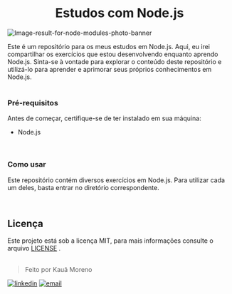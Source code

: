 <h1 align="center">Estudos com Node.js</h1>


![Image-result-for-node-modules-photo-banner](https://user-images.githubusercontent.com/119445003/224686271-4abca4fd-933d-4bca-85c1-c9903dcd4190.png)



Este é um repositório para os meus estudos em Node.js. Aqui, eu irei compartilhar os exercícios que estou desenvolvendo enquanto aprendo Node.js.
Sinta-se à vontade para explorar o conteúdo deste repositório e utilizá-lo para aprender e aprimorar seus próprios conhecimentos em Node.js.
<br><br>

### Pré-requisitos
Antes de começar, certifique-se de ter instalado em sua máquina:

* Node.js

<br>

### Como usar
Este repositório contém diversos exercícios em Node.js.
Para utilizar cada um deles, basta entrar no diretório correspondente.

<br>

## Licença
Este projeto está sob a licença MIT, para mais informações consulte o arquivo [LICENSE](LICENSE) .
<br><br>

> Feito por Kauã Moreno 

[![linkedin](https://img.shields.io/badge/LinkedIn-0077B5?style=for-the-badge&logo=linkedin&logoColor=white)](https://www.linkedin.com/in/kauamoreno/)
[![email](https://img.shields.io/badge/Gmail-D14836?style=for-the-badge&logo=gmail&logoColor=white)](mailto:kaua.moreno2005@gmail.com)
